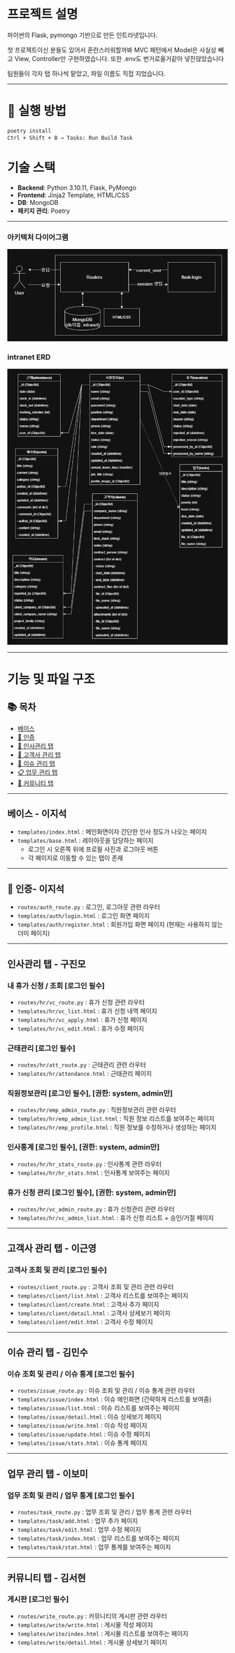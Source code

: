 # 프로젝트 설명

파이썬의 Flask, pymongo 기반으로 만든 인트라넷입니다.


첫 프로젝트이신 분들도 있어서 혼란스러워할까봐 MVC 패턴에서 Model은 사실상 빼고 View, Controller만 구현하였습니다.
또한 .env도 번거로울거같아 넣진않았습니다


팀원들이 각자 탭 하나씩 맡았고, 파일 이름도 직접 지었습니다.

---

# 🚀 실행 방법
```
poetry install
Ctrl + Shift + B → Tasks: Run Build Task
```

# 기술 스택

- **Backend**: Python 3.10.11, Flask, PyMongo  
- **Frontend**: Jinja2 Template, HTML/CSS  
- **DB**: MongoDB
- **패키지 관리**: Poetry

---

### 아키텍처 다이어그램
![아키텍처 다이어그램](./docs/architecture.png)

### intranet ERD
![intranet ERD](./docs/erd.png)

---

# 기능 및 파일 구조

## 📚 목차

- [베이스](#베이스)
- [🔐 인증](#-인증)
- [👤 인사관리 탭](#인사관리-탭)
- [🏢 고객사 관리 탭](#고객사-관리-탭)
- [🐞 이슈 관리 탭](#이슈-관리-탭)
- [📋 업무 관리 탭](#업무-관리-탭)
- [📝 커뮤니티 탭](#커뮤니티-탭)

---


## 베이스 - 이지석
- `templates/index.html` : 메인화면이자 간단한 인사 정도가 나오는 페이지  
- `templates/base.html` : 레이아웃을 담당하는 페이지  
  - 로그인 시 오른쪽 위에 프로필 사진과 로그아웃 버튼  
  - 각 페이지로 이동할 수 있는 탭이 존재  

---

## 🔐 인증- 이지석

- `routes/auth_route.py` : 로그인, 로그아웃 관련 라우터  
- `templates/auth/login.html` : 로그인 화면 페이지  
- `templates/auth/register.html` : 회원가입 화면 페이지 (현재는 사용하지 않는 더미 페이지)  

---

## 인사관리 탭 - 구진모

### 내 휴가 신청 / 조회 [로그인 필수]
- `routes/hr/vc_route.py` : 휴가 신청 관련 라우터  
- `templates/hr/vc_list.html` : 휴가 신청 내역 페이지  
- `templates/hr/vc_apply.html` : 휴가 신청 페이지  
- `templates/hr/vc_edit.html` : 휴가 수정 페이지  

### 근태관리 [로그인 필수]
- `routes/hr/att_route.py` : 근태관리 관련 라우터  
- `templates/hr/attendance.html` : 근태관리 페이지  

### 직원정보관리 [로그인 필수], [권한: system, admin만]
- `routes/hr/emp_admin_route.py` : 직원정보관리 관련 라우터  
- `templates/hr/emp_admin_list.html` : 직원 정보 리스트를 보여주는 페이지  
- `templates/hr/emp_profile.html` : 직원 정보를 수정하거나 생성하는 페이지  

### 인사통계 [로그인 필수], [권한: system, admin만]
- `routes/hr/hr_stats_route.py` : 인사통계 관련 라우터  
- `templates/hr/hr_stats.html` : 인사통계 보여주는 페이지  

### 휴가 신청 관리 [로그인 필수], [권한: system, admin만]
- `routes/hr/vc_admin_route.py` : 휴가 신청관리 관련 라우터  
- `templates/hr/vc_admin_list.html` : 휴가 신청 리스트 + 승인/거절 페이지  

---

## 고객사 관리 탭 - 이근영

### 고객사 조회 및 관리 [로그인 필수]
- `routes/client_route.py` : 고객사 조회 및 관리 관련 라우터  
- `templates/client/list.html` : 고객사 리스트를 보여주는 페이지  
- `templates/client/create.html` : 고객사 추가 페이지  
- `templates/client/detail.html` : 고객사 상세보기 페이지  
- `templates/client/edit.html` : 고객사 수정 페이지  

---

## 이슈 관리 탭 - 김민수

### 이슈 조회 및 관리 / 이슈 통계 [로그인 필수]
- `routes/issue_route.py` : 이슈 조회 및 관리 / 이슈 통계 관련 라우터  
- `templates/issue/index.html` : 이슈 메인화면 (간략하게 리스트를 보여줌)  
- `templates/issue/list.html` : 이슈 리스트를 보여주는 페이지  
- `templates/issue/detail.html` : 이슈 상세보기 페이지  
- `templates/issue/write.html` : 이슈 작성 페이지  
- `templates/issue/update.html` : 이슈 수정 페이지  
- `templates/issue/stats.html` : 이슈 통계 페이지 

---

## 업무 관리 탭 - 이보미

### 업무 조회 및 관리 / 업무 통계 [로그인 필수]
- `routes/task_route.py` : 업무 조회 및 관리 / 업무 통계 관련 라우터  
- `templates/task/add.html` : 업무 추가 페이지  
- `templates/task/edit.html` : 업무 수정 페이지  
- `templates/task/index.html` : 업무 리스트를 보여주는 페이지  
- `templates/task/stat.html` : 업무 통계를 보여주는 페이지  

---

## 커뮤니티 탭 - 김서현

### 게시판 [로그인 필수]
- `routes/write_route.py` : 커뮤니티의 게시판 관련 라우터  
- `templates/write/write.html` : 게시물 작성 페이지  
- `templates/write/index.html` : 게시물 리스트를 보여주는 페이지  
- `templates/write/detail.html` : 게시물 상세보기 페이지  
